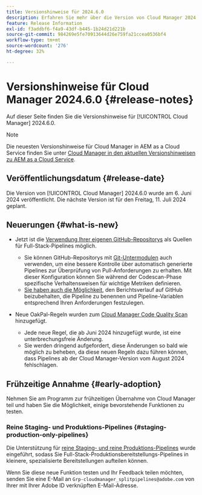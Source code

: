 ```yaml
---
title: Versionshinweise für 2024.6.0
description: Erfahren Sie mehr über die Version von Cloud Manager 2024.6.0.
feature: Release Information
exl-id: f3addbf6-f4a9-43df-b445-1b24d21d221b
source-git-commit: 984269e5fe70913644d26e759fa21ccea0536bf4
workflow-type: tm+mt
source-wordcount: '276'
ht-degree: 32%

---
```


# Versionshinweise für Cloud Manager 2024.6.0 {#release-notes}

Auf dieser Seite finden Sie die Versionshinweise für [!UICONTROL Cloud Manager] 2024.6.0.

>[!NOTE]
>
>Die neuesten Versionshinweise für Cloud Manager in AEM as a Cloud Service finden Sie unter [Cloud Manager in den aktuellen Versionshinweisen zu AEM as a Cloud Service](https://experienceleague.adobe.com/en/docs/experience-manager-cloud-service/content/release-notes/cloud-manager/current).

## Veröffentlichungsdatum {#release-date}

Die Version von [!UICONTROL Cloud Manager] 2024.6.0 wurde am 6. Juni 2024 veröffentlicht. Die nächste Version ist für den Freitag, 11. Juli 2024 geplant.

## Neuerungen {#what-is-new}

* Jetzt ist die [Verwendung Ihrer eigenen GitHub-Repositorys](/help/managing-code/private-repositories.md) als Quellen für Full-Stack-Pipelines möglich.

   * Sie können GitHub-Repositorys mit [Git-Untermodulen](/help/managing-code/git-submodules.md) auch verwenden, um eine bessere Kontrolle über automatisch generierte Pipelines zur Überprüfung von Pull-Anforderungen zu erhalten. Mit dieser Konfiguration können Sie während der Codescan-Phase spezifische Verhaltensweisen für wichtige Metriken definieren.
   * [Sie haben auch die Möglichkeit](/help/managing-code/github-check-config.md), den Berichtsverlauf auf GitHub beizubehalten, die Pipeline zu benennen und Pipeline-Variablen entsprechend Ihren Anforderungen festzulegen.
* Neue OakPal-Regeln wurden zum [Cloud Manager Code Quality Scan](/help/using/custom-code-quality-rules.md#oakpal-ui-content-package) hinzugefügt.
   * Jede neue Regel, die ab Juni 2024 hinzugefügt wurde, ist eine unterbrechungsfreie Änderung.
   * Sie werden dringend aufgefordert, diese Änderungen so bald wie möglich zu beheben, da diese neuen Regeln dazu führen können, dass Pipelines ab der Cloud Manager-Version vom August 2024 fehlschlagen.

## Frühzeitige Annahme {#early-adoption}

Nehmen Sie am Programm zur frühzeitigen Übernahme von Cloud Manager teil und haben Sie die Möglichkeit, einige bevorstehende Funktionen zu testen.

### Reine Staging- und Produktions-Pipelines {#staging-production-only-pipelines}

Die Unterstützung für [reine Staging- und reine Produktions-Pipelines](/help/using/stage-prod-only.md) wurde eingeführt, sodass Sie Full-Stack-Produktionsbereitstellungs-Pipelines in kleinere, spezialisierte Bereitstellungen aufteilen können.

Wenn Sie diese neue Funktion testen und Ihr Feedback teilen möchten, senden Sie eine E-Mail an `Grp-cloudmanager_splitpipelines@adobe.com` von Ihrer mit Ihrer Adobe ID verknüpften E-Mail-Adresse.
